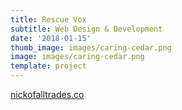 ```yaml
---
title: Rescue Vox
subtitle: Web Design & Development
date: '2018-01-15'
thumb_image: images/caring-cedar.png
image: images/caring-cedar.png
template: project
---
```

[nickofalltrades.co](https://nickofalltrades.co/)
